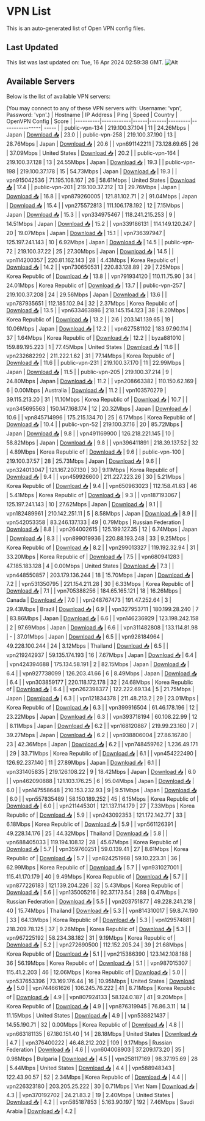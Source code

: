 # VPN List

This is an auto-generated list of Open VPN config files.

## Last Updated

This list was last updated on: Tue, 16 Apr 2024 02:59:38 GMT.
![Alt](https://repobeats.axiom.co/api/embed/186b98318ef1479477931607c1ad7d823f12451f.svg "Repobeats analytics image")

## Available Servers

Below is the list of available VPN servers:

(You may connect to any of these VPN servers with: Username: 'vpn', Password: 'vpn'.)
| Hostname | IP Address | Ping | Speed | Country | OpenVPN Config | Score |
|----------|------------|------|-------|---------|----------------| ----- |
| public-vpn-134 | 219.100.37.104 | 11 | 24.26Mbps | Japan | [Download 📥](./configs/server_0_JP.ovpn) | 23.0 |
| public-vpn-258 | 219.100.37.190 | 13 | 28.76Mbps | Japan | [Download 📥](./configs/server_1_JP.ovpn) | 20.6 |
| vpn691142211 | 73.128.69.65 | 26 | 37.09Mbps | United States | [Download 📥](./configs/server_2_US.ovpn) | 20.2 |
| public-vpn-164 | 219.100.37.128 | 13 | 24.55Mbps | Japan | [Download 📥](./configs/server_3_JP.ovpn) | 19.3 |
| public-vpn-198 | 219.100.37.178 | 15 | 54.73Mbps | Japan | [Download 📥](./configs/server_4_JP.ovpn) | 19.3 |
| vpn915042536 | 71.195.108.167 | 26 | 58.61Mbps | United States | [Download 📥](./configs/server_5_US.ovpn) | 17.4 |
| public-vpn-201 | 219.100.37.212 | 13 | 29.76Mbps | Japan | [Download 📥](./configs/server_6_JP.ovpn) | 16.8 |
| vpn879260005 | 121.81.102.71 | 2 | 91.04Mbps | Japan | [Download 📥](./configs/server_7_JP.ovpn) | 15.4 |
| vpn275572813 | 111.106.178.192 | 12 | 7.15Mbps | Japan | [Download 📥](./configs/server_8_JP.ovpn) | 15.3 |
| vpn334975467 | 118.241.215.253 | 9 | 14.51Mbps | Japan | [Download 📥](./configs/server_9_JP.ovpn) | 15.2 |
| vpn339186131 | 114.149.120.247 | 20 | 19.07Mbps | Japan | [Download 📥](./configs/server_10_JP.ovpn) | 15.1 |
| vpn736397947 | 125.197.241.143 | 10 | 6.92Mbps | Japan | [Download 📥](./configs/server_11_JP.ovpn) | 14.5 |
| public-vpn-72 | 219.100.37.22 | 25 | 27.30Mbps | Japan | [Download 📥](./configs/server_12_JP.ovpn) | 14.5 |
| vpn114200357 | 220.81.162.143 | 28 | 4.43Mbps | Korea Republic of | [Download 📥](./configs/server_13_KR.ovpn) | 14.2 |
| vpn730650531 | 220.83.128.89 | 29 | 7.25Mbps | Korea Republic of | [Download 📥](./configs/server_14_KR.ovpn) | 13.8 |
| vpn791934120 | 110.11.75.90 | 34 | 24.01Mbps | Korea Republic of | [Download 📥](./configs/server_15_KR.ovpn) | 13.7 |
| public-vpn-257 | 219.100.37.208 | 24 | 29.56Mbps | Japan | [Download 📥](./configs/server_16_JP.ovpn) | 13.6 |
| vpn787935651 | 112.185.102.94 | 32 | 2.37Mbps | Korea Republic of | [Download 📥](./configs/server_17_KR.ovpn) | 13.5 |
| vpn633463886 | 218.145.154.123 | 38 | 8.20Mbps | Korea Republic of | [Download 📥](./configs/server_18_KR.ovpn) | 13.2 |
| 2i6 | 203.141.139.65 | 19 | 10.06Mbps | Japan | [Download 📥](./configs/server_19_JP.ovpn) | 12.2 |
| vpn627581102 | 183.97.90.114 | 37 | 1.64Mbps | Korea Republic of | [Download 📥](./configs/server_20_KR.ovpn) | 12.2 |
| byza881010 | 159.89.195.223 | 1 | 77.45Mbps | United States | [Download 📥](./configs/server_21_US.ovpn) | 11.6 |
| vpn232682292 | 211.222.1.62 | 31 | 77.14Mbps | Korea Republic of | [Download 📥](./configs/server_22_KR.ovpn) | 11.6 |
| public-vpn-231 | 219.100.37.170 | 11 | 22.99Mbps | Japan | [Download 📥](./configs/server_23_JP.ovpn) | 11.5 |
| public-vpn-205 | 219.100.37.214 | 9 | 24.80Mbps | Japan | [Download 📥](./configs/server_24_JP.ovpn) | 11.2 |
| vpn208663382 | 110.150.62.169 | 6 | 0.00Mbps | Australia | [Download 📥](./configs/server_25_AU.ovpn) | 11.2 |
| vpn103570279 | 39.115.213.20 | 31 | 11.10Mbps | Korea Republic of | [Download 📥](./configs/server_26_KR.ovpn) | 10.7 |
| vpn345695563 | 150.147.168.174 | 12 | 20.32Mbps | Japan | [Download 📥](./configs/server_27_JP.ovpn) | 10.6 |
| vpn845714996 | 175.215.134.70 | 25 | 6.17Mbps | Korea Republic of | [Download 📥](./configs/server_28_KR.ovpn) | 10.4 |
| public-vpn-52 | 219.100.37.16 | 20 | 85.72Mbps | Japan | [Download 📥](./configs/server_29_JP.ovpn) | 9.8 |
| vpn491169900 | 126.218.221.145 | 10 | 58.82Mbps | Japan | [Download 📥](./configs/server_30_JP.ovpn) | 9.8 |
| vpn396411891 | 218.39.137.52 | 32 | 4.89Mbps | Korea Republic of | [Download 📥](./configs/server_31_KR.ovpn) | 9.6 |
| public-vpn-100 | 219.100.37.57 | 28 | 25.73Mbps | Japan | [Download 📥](./configs/server_32_JP.ovpn) | 9.6 |
| vpn324013047 | 121.167.207.130 | 30 | 9.11Mbps | Korea Republic of | [Download 📥](./configs/server_33_KR.ovpn) | 9.4 |
| vpn459926600 | 211.227.223.26 | 30 | 5.21Mbps | Korea Republic of | [Download 📥](./configs/server_34_KR.ovpn) | 9.4 |
| vpn650963023 | 112.158.41.63 | 46 | 5.41Mbps | Korea Republic of | [Download 📥](./configs/server_35_KR.ovpn) | 9.3 |
| vpn187193067 | 125.197.241.143 | 10 | 27.62Mbps | Japan | [Download 📥](./configs/server_36_JP.ovpn) | 9.1 |
| vpn182489961 | 210.142.251.11 | 5 | 8.58Mbps | Japan | [Download 📥](./configs/server_37_JP.ovpn) | 8.9 |
| vpn542053358 | 83.246.137.133 | 49 | 0.79Mbps | Russian Federation | [Download 📥](./configs/server_38_RU.ovpn) | 8.8 |
| vpn264002615 | 125.199.127.35 | 12 | 6.74Mbps | Japan | [Download 📥](./configs/server_39_JP.ovpn) | 8.3 |
| vpn899019936 | 220.88.193.248 | 33 | 9.25Mbps | Korea Republic of | [Download 📥](./configs/server_40_KR.ovpn) | 8.2 |
| vpn299013327 | 119.192.32.94 | 31 | 33.20Mbps | Korea Republic of | [Download 📥](./configs/server_41_KR.ovpn) | 7.5 |
| vpn680941283 | 47.185.183.128 | 4 | 0.00Mbps | United States | [Download 📥](./configs/server_42_US.ovpn) | 7.3 |
| vpn448550857 | 203.179.136.244 | 18 | 15.70Mbps | Japan | [Download 📥](./configs/server_43_JP.ovpn) | 7.2 |
| vpn531350795 | 221.154.211.28 | 30 | 6.33Mbps | Korea Republic of | [Download 📥](./configs/server_44_KR.ovpn) | 7.1 |
| vpn705388256 | 184.65.165.121 | 18 | 16.26Mbps | Canada | [Download 📥](./configs/server_45_CA.ovpn) | 7.0 |
| vpn248767473 | 191.47.252.64 | 3 | 29.43Mbps | Brazil | [Download 📥](./configs/server_46_BR.ovpn) | 6.9 |
| vpn327953711 | 180.199.28.240 | 7 | 83.86Mbps | Japan | [Download 📥](./configs/server_47_JP.ovpn) | 6.6 |
| vpn146236929 | 123.198.242.158 | 2 | 97.69Mbps | Japan | [Download 📥](./configs/server_48_JP.ovpn) | 6.6 |
| vpn311482808 | 133.114.81.98 | - | 37.01Mbps | Japan | [Download 📥](./configs/server_49_JP.ovpn) | 6.5 |
| vpn928184964 | 49.228.100.244 | 24 | 3.12Mbps | Thailand | [Download 📥](./configs/server_50_TH.ovpn) | 6.5 |
| vpn219242937 | 59.135.174.193 | 16 | 7.67Mbps | Japan | [Download 📥](./configs/server_51_JP.ovpn) | 6.4 |
| vpn424394688 | 175.134.58.191 | 2 | 82.15Mbps | Japan | [Download 📥](./configs/server_52_JP.ovpn) | 6.4 |
| vpn927738099 | 126.203.41.66 | 6 | 8.49Mbps | Japan | [Download 📥](./configs/server_53_JP.ovpn) | 6.4 |
| vpn303859177 | 220.118.172.178 | 32 | 24.68Mbps | Korea Republic of | [Download 📥](./configs/server_54_KR.ovpn) | 6.4 |
| vpn262398377 | 122.222.69.134 | 5 | 21.75Mbps | Japan | [Download 📥](./configs/server_55_JP.ovpn) | 6.3 |
| vpn121834378 | 211.48.213.2 | 29 | 23.01Mbps | Korea Republic of | [Download 📥](./configs/server_56_KR.ovpn) | 6.3 |
| vpn399916504 | 61.46.178.196 | 12 | 23.22Mbps | Japan | [Download 📥](./configs/server_57_JP.ovpn) | 6.3 |
| vpn393718194 | 60.108.22.99 | 12 | 8.11Mbps | Japan | [Download 📥](./configs/server_58_JP.ovpn) | 6.2 |
| vpn168120887 | 219.99.23.160 | 7 | 39.27Mbps | Japan | [Download 📥](./configs/server_59_JP.ovpn) | 6.2 |
| vpn938806004 | 27.86.167.80 | 23 | 42.36Mbps | Japan | [Download 📥](./configs/server_60_JP.ovpn) | 6.2 |
| vpn748459762 | 1.236.49.171 | 29 | 33.71Mbps | Korea Republic of | [Download 📥](./configs/server_61_KR.ovpn) | 6.1 |
| vpn454222490 | 126.92.237.140 | 11 | 27.89Mbps | Japan | [Download 📥](./configs/server_62_JP.ovpn) | 6.1 |
| vpn331405835 | 219.126.108.22 | 9 | 18.42Mbps | Japan | [Download 📥](./configs/server_63_JP.ovpn) | 6.0 |
| vpn462090888 | 121.103.176.25 | 6 | 95.04Mbps | Japan | [Download 📥](./configs/server_64_JP.ovpn) | 6.0 |
| vpn147558648 | 210.153.232.93 | 9 | 9.51Mbps | Japan | [Download 📥](./configs/server_65_JP.ovpn) | 6.0 |
| vpn557835489 | 58.150.189.252 | 45 | 6.15Mbps | Korea Republic of | [Download 📥](./configs/server_66_KR.ovpn) | 6.0 |
| vpn211445301 | 121.137.114.179 | 27 | 7.33Mbps | Korea Republic of | [Download 📥](./configs/server_67_KR.ovpn) | 5.9 |
| vpn243092353 | 121.172.142.77 | 33 | 6.18Mbps | Korea Republic of | [Download 📥](./configs/server_68_KR.ovpn) | 5.9 |
| vpn561126391 | 49.228.14.176 | 25 | 44.32Mbps | Thailand | [Download 📥](./configs/server_69_TH.ovpn) | 5.8 |
| vpn688405033 | 119.194.108.12 | 28 | 45.67Mbps | Korea Republic of | [Download 📥](./configs/server_70_KR.ovpn) | 5.7 |
| vpn359760251 | 59.0.139.41 | 27 | 8.61Mbps | Korea Republic of | [Download 📥](./configs/server_71_KR.ovpn) | 5.7 |
| vpn824251968 | 59.10.223.31 | 36 | 62.99Mbps | Korea Republic of | [Download 📥](./configs/server_72_KR.ovpn) | 5.7 |
| vpn931027001 | 115.41.170.179 | 40 | 9.49Mbps | Korea Republic of | [Download 📥](./configs/server_73_KR.ovpn) | 5.7 |
| vpn877226183 | 121.139.204.226 | 32 | 5.43Mbps | Korea Republic of | [Download 📥](./configs/server_74_KR.ovpn) | 5.6 |
| vpn135005216 | 92.37.173.54 | 288 | 0.47Mbps | Russian Federation | [Download 📥](./configs/server_75_RU.ovpn) | 5.5 |
| vpn203751877 | 49.228.241.218 | 40 | 15.74Mbps | Thailand | [Download 📥](./configs/server_76_TH.ovpn) | 5.3 |
| vpn814310017 | 59.8.74.190 | 33 | 64.13Mbps | Korea Republic of | [Download 📥](./configs/server_77_KR.ovpn) | 5.3 |
| vpn129574881 | 218.209.78.125 | 37 | 9.26Mbps | Korea Republic of | [Download 📥](./configs/server_78_KR.ovpn) | 5.3 |
| vpn967225192 | 58.234.38.182 | 31 | 9.19Mbps | Korea Republic of | [Download 📥](./configs/server_79_KR.ovpn) | 5.2 |
| vpn272690500 | 112.152.205.24 | 39 | 21.68Mbps | Korea Republic of | [Download 📥](./configs/server_80_KR.ovpn) | 5.1 |
| vpn215386390 | 123.142.108.188 | 36 | 56.19Mbps | Korea Republic of | [Download 📥](./configs/server_81_KR.ovpn) | 5.1 |
| vpn987015307 | 115.41.2.203 | 46 | 12.06Mbps | Korea Republic of | [Download 📥](./configs/server_82_KR.ovpn) | 5.0 |
| vpn537653396 | 73.169.176.44 | 16 | 10.95Mbps | United States | [Download 📥](./configs/server_83_US.ovpn) | 5.0 |
| vpn744661626 | 106.245.76.222 | 41 | 8.71Mbps | Korea Republic of | [Download 📥](./configs/server_84_KR.ovpn) | 4.9 |
| vpn807924133 | 58.124.0.187 | 41 | 9.20Mbps | Korea Republic of | [Download 📥](./configs/server_85_KR.ovpn) | 4.9 |
| vpn876319945 | 76.86.3.11 | 14 | 11.15Mbps | United States | [Download 📥](./configs/server_86_US.ovpn) | 4.9 |
| vpn538821437 | 14.55.190.71 | 32 | 0.00Mbps | Korea Republic of | [Download 📥](./configs/server_87_KR.ovpn) | 4.8 |
| vpn663181135 | 67.180.151.40 | 14 | 28.18Mbps | United States | [Download 📥](./configs/server_88_US.ovpn) | 4.7 |
| vpn376400222 | 46.48.212.202 | 109 | 9.17Mbps | Russian Federation | [Download 📥](./configs/server_89_RU.ovpn) | 4.6 |
| vpn604008903 | 37.209.173.20 | 35 | 0.98Mbps | Bulgaria | [Download 📥](./configs/server_90_BG.ovpn) | 4.5 |
| vpn258117169 | 98.37.195.69 | 28 | 5.44Mbps | United States | [Download 📥](./configs/server_91_US.ovpn) | 4.4 |
| vpn588948343 | 122.43.90.57 | 52 | 2.34Mbps | Korea Republic of | [Download 📥](./configs/server_92_KR.ovpn) | 4.4 |
| vpn226323180 | 203.205.25.222 | 30 | 0.71Mbps | Viet Nam | [Download 📥](./configs/server_93_VN.ovpn) | 4.3 |
| vpn370192702 | 24.21.83.2 | 19 | 2.40Mbps | United States | [Download 📥](./configs/server_94_US.ovpn) | 4.2 |
| vpn585187853 | 5.163.90.197 | 192 | 7.46Mbps | Saudi Arabia | [Download 📥](./configs/server_95_SA.ovpn) | 4.2 |
